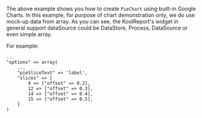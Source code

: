 The above example shows you how to create `PieChart` using built-in Google Charts. In this example, for purpose of chart demonstration only, we do use mock-up data from array. As you can see, the KoolReport's widget in general support dataSource could be DataStore, Process, DataSource or even simple array.

For example:

    ...
    "options" => array(
        ...
        "pieSliceText" => 'label',
        "slices" => [
            4 => ["offset" => 0.2],
            12 => ["offset" => 0.3],
            14 => ["offset" => 0.4],
            15 => ["offset" => 0.5],
        ]
    )